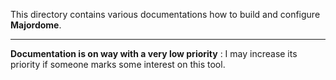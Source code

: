 This directory contains various documentations how to build and configure **Majordome**.

---

**Documentation is on way with a very low priority** : I may increase its priority if someone marks some interest on this tool.
